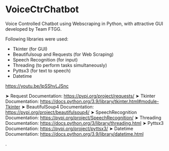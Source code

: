 # VoiceCtrChatbot
Voice Controlled Chatbot using Webscraping in Python,
with attractive GUI developed by Team FTGG.

Following libraries were used:
- Tkinter (for GUI)
- Beautifulsoup and Requests (for Web Scraping)
- Speech Recognition (for input)
- Threading (to perform tasks simultaneously)
- Pyttsx3 (for text to speech)
- Datetime 

https://youtu.be/lpSShvLJSnc

➤ Request Documentation:
https://pypi.org/project/requests/
➤ Tkinter Documentation:
https://docs.python.org/3.9/library/tkinter.html#module-Tkinter
➤ BeautifulSoup4 Documentation:
https://pypi.org/project/beautifulsoup4/
➤ SpeechRecognition Documentation:
https://pypi.org/project/SpeechRecognition/
➤ Threading Documentation:
https://docs.python.org/3/library/threading.html
➤ Pyttsx3 Documentation:
https://pypi.org/project/pyttsx3/
➤ Datetime Documentation:
https://docs.python.org/3.9/library/datetime.html

.
